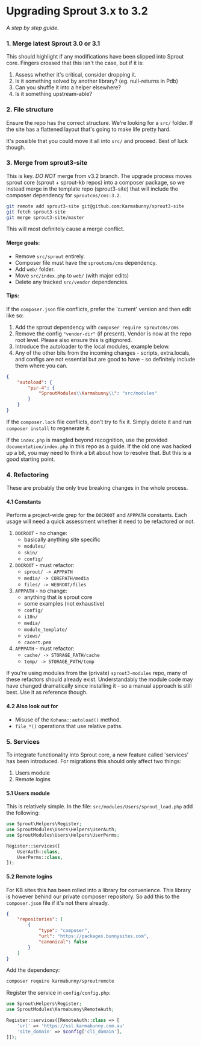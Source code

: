 
# Upgrading Sprout 3.x to 3.2

_A step by step guide._


### 1. Merge latest Sprout 3.0 or 3.1

This should highlight if any modifications have been slipped into Sprout core. Fingers crossed that this isn't the case, but if it is:

1. Assess whether it's critical, consider dropping it.
2. Is it something solved by another library? (eg. null-returns in Pdb)
3. Can you shuffle it into a helper elsewhere?
4. Is it something upstream-able?


### 2. File structure

Ensure the repo has the correct structure. We're looking for a `src/` folder. If the site has a flattened layout that's going to make life pretty hard.

It's possible that you could move it all into `src/` and proceed. Best of luck though.


### 3. Merge from sprout3-site

This is key. _DO NOT_ merge from v3.2 branch. The upgrade process moves sprout core (sprout + sprout-kb repos) into a composer package, so we instead merge in the template repo (sprout3-site) that will include the composer dependency for `sproutcms/cms:3.2`.

```sh
git remote add sprout3-site git@github.com:Karmabunny/sprout3-site
git fetch sprout3-site
git merge sprout3-site/master
```

This will most definitely cause a merge conflict.


#### Merge goals:

- Remove `src/sprout` entirely.
- Composer file must have the `sproutcms/cms` dependency.
- Add `web/` folder.
- Move `src/index.php` to `web/` (with major edits)
- Delete any tracked `src/vendor` dependencies.

#### Tips:

If the `composer.json` file conflicts, prefer the 'current' version and then edit like so:

1. Add the sprout dependency with `composer require sproutcms/cms`
2. Remove the config `"vendor-dir"` (if present). Vendor is now at the repo root level. Please also ensure this is gitignored.
3. Introduce the autoloader to the local modules, example below.
4. Any of the other bits from the incoming changes - scripts, extra.locals, and configs are not essential but are good to have - so definitely include them where you can.

```json
{
    "autoload": {
        "psr-4": {
            "SproutModules\\Karmabunny\\": "src/modules"
        }
    }
}
```

If the `composer.lock` file conflicts, don't try to fix it. Simply delete it and run `composer install` to regenerate it.

If the `index.php` is mangled beyond recognition, use the provided `documentation/index.php` in this repo as a guide. If the old one was hacked up a bit, you may need to think a bit about how to resolve that. But this is a good starting point.


### 4. Refactoring

These are probably the only true breaking changes in the whole process.


#### 4.1 Constants

Perform a project-wide grep for the `DOCROOT` and `APPPATH` constants. Each usage will need a quick assessment whether it need to be refactored or not.

1. `DOCROOT` - no change:
    - basically anything site specific
    - `modules/`
    - `skin/`
    - `config/`
2. `DOCROOT` - must refactor:
    - `sprout/ -> APPPATH`
    - `media/ -> COREPATH/media`
    - `files/ -> WEBROOT/files`
3. `APPPATH` - no change:
    - anything that is sprout core
    - some examples (not exhaustive)
    - `config/`
    - `i18n/`
    - `media/`
    - `module_template/`
    - `views/`
    - `cacert.pem`
4. `APPPATH` - must refactor:
    - `cache/ -> STORAGE_PATH/cache`
    - `temp/ -> STORAGE_PATH/temp`

If you're using modules from the (private) `sprout3-modules` repo, many of these refactors should already exist. Understandably the module code may have changed dramatically since installing it - so a manual approach is still best. Use it as reference though.


#### 4.2 Also look out for

- Misuse of the `Kohana::autoload()` method.
- `file_*()` operations that use relative paths.


### 5. Services

To integrate functionality into Sprout core, a new feature called 'services' has been introduced. For migrations this should only affect two things:

1. Users module
2. Remote logins


#### 5.1 Users module

This is relatively simple. In the file: `src/modules/Users/sprout_load.php` add the following:

```php
use Sprout\Helpers\Register;
use SproutModules\Users\Helpers\UserAuth;
use SproutModules\Users\Helpers\UserPerms;

Register::services([
    UserAuth::class,
    UserPerms::class,
]);
```


#### 5.2 Remote logins

For KB sites this has been rolled into a library for convenience. This library is however behind our private composer repository. So add this to the `composer.json` file if it's not there already.

```json
{
    "repositories": [
        {
            "type": "composer",
            "url": "https://packages.bunnysites.com",
            "canonical": false
        }
    ]
}
```

Add the dependency:

```sh
composer require karmabunny/sproutremote
```

Register the service in `config/config.php`:

```php
use Sprout\Helpers\Register;
use SproutModules\Karmabunny\RemoteAuth;

Register::services([RemoteAuth::class => [
    'url' => 'https://ssl.karmabunny.com.au'
    'site_domain' => $config['cli_domain'],
]]);
```
